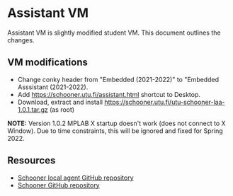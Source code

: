 # Assistant VM

Assistant VM is slightly modified student VM. This document outlines the changes.

## VM modifications

- Change conky header from "Embedded (2021-2022)" to "Embedded Asssistant (2021-2022).
- Add https://schooner.utu.fi/assistant.html shortcut to Desktop.
- Download, extract and install https://schooner.utu.fi/utu-schooner-laa-1.0.1.tar.gz (as root)

**NOTE:** Version 1.0.2 MPLAB X startup doesn't work (does not connect to X Window). Due to time constraints, this will be ignored and fixed for Spring 2022.




## Resources

- [Schooner local agent GitHub repository](https://github.com/Jasata/utu-schooner-laa)
- [Schooner GitHub repository](https://github.com/Jasata/utu-schooner)
